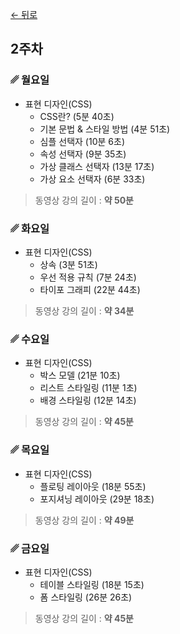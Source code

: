 [← 뒤로](./README.md)

## 2주차


### ␥ 월요일

- 표현 디자인(CSS) 
  - CSS란? (5분 40초)
  - 기본 문법 & 스타일 방법 (4분 51초)
  - 심플 선택자 (10분 6초)
  - 속성 선택자 (9분 35초)
  - 가상 클래스 선택자 (13분 17초)
  - 가상 요소 선택자 (6분 33초)  

> 동영상 강의 길이 : <b>약 50분</b>



### ␥ 화요일

- 표현 디자인(CSS) 
  - 상속 (3분 51초)
  - 우선 적용 규칙 (7분 24초)
  - 타이포 그래피 (22분 44초)

> 동영상 강의 길이 : <b>약 34분</b>



### ␥ 수요일

- 표현 디자인(CSS) 
  - 박스 모델 (21분 10초) 
  - 리스트 스타일링 (11분 1초)
  - 배경 스타일링 (12분 14초)

> 동영상 강의 길이 : <b>약 45분</b>



### ␥ 목요일

- 표현 디자인(CSS)
  - 플로팅 레이아웃 (18분 55초)  
  - 포지셔닝 레이아웃 (29분 18초)  

> 동영상 강의 길이 : <b>약 49분</b>



### ␥ 금요일

- 표현 디자인(CSS)
  - 테이블 스타일링 (18분 15초)  
  - 폼 스타일링 (26분 26초) 

> 동영상 강의 길이 : <b>약 45분</b>